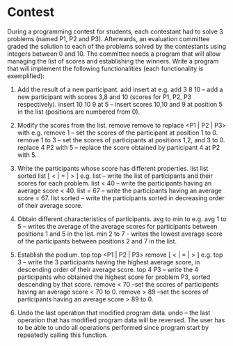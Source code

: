 # Contest
During a programming contest for students, each contestant had to solve 3 problems (named P1, P2
and P3). Afterwards, an evaluation committee graded the solution to each of the problems solved by
the contestants using integers between 0 and 10. The committee needs a program that will allow
managing the list of scores and establishing the winners. Write a program that will implement the
following functionalities (each functionality is exemplified):

1. Add the result of a new participant.
add <P1 score> <P2 score> <P3 score>
insert <P1 score> <P2 score> <P3 score> at <position>
e.g.
add 3 8 10 – add a new participant with scores 3,8 and 10 (scores for P1, P2, P3 respectively).
insert 10 10 9 at 5 – insert scores 10,10 and 9 at position 5 in the list (positions are numbered
from 0).

2. Modify the scores from the list.
remove <position>
remove <start position> to <end position>
replace <old score> <P1 | P2 | P3> with <new score>
e.g.
remove 1 – set the scores of the participant at position 1 to 0.
remove 1 to 3 – set the scores of participants at positions 1,2, and 3 to 0.
replace 4 P2 with 5 – replace the score obtained by participant 4 at P2 with 5.

3. Write the participants whose score has different properties.
list
list sorted
list [ < | = | > ] <score>
e.g.
list – write the list of participants and their scores for each problem.
list < 40 – write the participants having an average score < 40.
list = 67 – write the participants having an average score = 67.
list sorted – write the participants sorted in decreasing order of their average score.

4. Obtain different characteristics of participants.
avg <start position> to <end position>
min <start position> to <end position>
e.g.
avg 1 to 5 – writes the average of the average scores for participants between positions 1 and
5 in the list.
min 2 to 7 - writes the lowest average score of the participants between positions 2 and 7 in
the list.

5. Establish the podium.
top <number>
top <number> <P1 | P2 | P3>
remove [ < | = | > ] <score>
e.g.
top 3 – write the 3 participants having the highest average score, in descending order of their
average score.
top 4 P3 – write the 4 participants who obtained the highest score for problem P3, sorted
descending by that score.
remove < 70 –set the scores of participants having an average score < 70 to 0.
remove > 89 –set the scores of participants having an average score > 89 to 0.

6. Undo the last operation that modified program data.
undo – the last operation that has modified program data will be reversed. The user has to be
able to undo all operations performed since program start by repeatedly calling this function.

